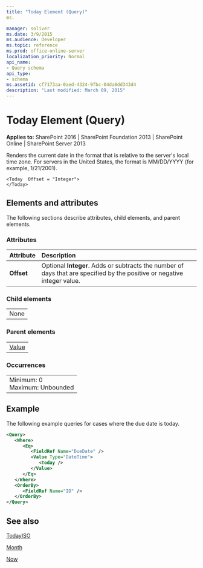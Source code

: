 ```yaml
---
title: "Today Element (Query)"
ms.

manager: soliver
ms.date: 3/9/2015
ms.audience: Developer
ms.topic: reference
ms.prod: office-online-server
localization_priority: Normal
api_name:
- Query schema
api_type:
- schema
ms.assetid: cf7173aa-0aed-4324-9fbc-04da0dd343d4
description: "Last modified: March 09, 2015"
---
```


# Today Element (Query)

 
  
 **Applies to:** SharePoint 2016 | SharePoint Foundation 2013 | SharePoint Online | SharePoint Server 2013
  
Renders the current date in the format that is relative to the server's local time zone. For servers in the United States, the format is MM/DD/YYYY (for example, 1/21/2001).
  
```
<Today  Offset = "Integer">
</Today>
```

## Elements and attributes

The following sections describe attributes, child elements, and parent elements.

### Attributes

|**Attribute**|**Description**|
|:-----|:-----|
|**Offset** <br/> |Optional **Integer**. Adds or subtracts the number of days that are specified by the positive or negative integer value.  <br/> |
   
### Child elements

||
|:-----|
|None |
   
### Parent elements

||
|:-----|
|[Value](value-element-query.md)|
   
### Occurrences

||
|:-----|
|Minimum: 0  <br/> Maximum: Unbounded  <br/> |
   
## Example

The following example queries for cases where the due date is today.
  
```XML
<Query>
   <Where>
      <Eq>
         <FieldRef Name="DueDate" />
         <Value Type="DateTime">
            <Today />
         </Value>
      </Eq>
   </Where>
   <OrderBy>
      <FieldRef Name="ID" />
   </OrderBy>
</Query>
```

## See also



[TodayISO](../../collaborative-application-markup-language-caml-schemas/general-schema/todayiso-element.md)


[Month](../../collaborative-application-markup-language-caml-schemas/regional-settings-schema/month-element-regional-settings.md)
  
[Now](now-element-query.md)


